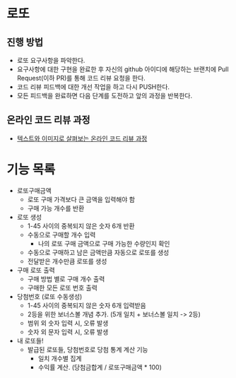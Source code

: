# 로또
## 진행 방법
* 로또 요구사항을 파악한다.
* 요구사항에 대한 구현을 완료한 후 자신의 github 아이디에 해당하는 브랜치에 Pull Request(이하 PR)를 통해 코드 리뷰 요청을 한다.
* 코드 리뷰 피드백에 대한 개선 작업을 하고 다시 PUSH한다.
* 모든 피드백을 완료하면 다음 단계를 도전하고 앞의 과정을 반복한다.

## 온라인 코드 리뷰 과정
* [텍스트와 이미지로 살펴보는 온라인 코드 리뷰 과정](https://github.com/next-step/nextstep-docs/tree/master/codereview)

# 기능 목록
- 로또구매금액
  - 로또 구매 가격보다 큰 금액을 입력해야 함
  - 구매 가능 개수를 반환
- 로또 생성
  - 1-45 사이의 중복되지 않은 숫자 6개 반환
  - 수동으로 구매할 개수 입력
    - 나의 로또 구매 금액으로 구매 가능한 수량인지 확인
  - 수동으로 구매하고 남은 금액만큼 자동으로 로또를 생성
  - 전달받은 개수만큼 로또를 생성
- 구매 로또 출력
  - 구매 방법 별로 구매 개수 출력
  - 구매한 모든 로또 번호 출력
- 당첨번호 (로또 수동생성)
  - 1-45 사이의 중복되지 않은 숫자 6개 입력받음
  - 2등을 위한 보너스볼 개념 추가. (5개 일치 + 보너스볼 일치 -> 2등)
  - 범위 외 숫자 입력 시, 오류 발생
  - 숫자 외 문자 입력 시, 오류 발생
- 내 로또들!
  - 발급된 로또들, 당첨번호로 당첨 통계 계산 기능
    - 일치 개수별 집계
    - 수익률 계산. (당첨금합계 / 로또구매금액 * 100)